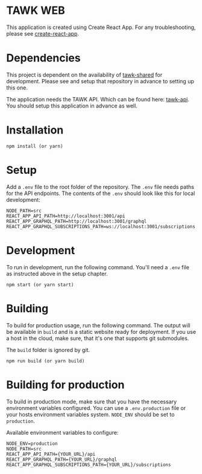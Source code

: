 TAWK WEB
========

This application is created using Create React App. For any troubleshooting, please see [create-react-app](https://github.com/facebook/create-react-app). 

# Dependencies

This project is dependent on the availability of [tawk-shared](https://github.com/henrikhaugboelle/tawk-shared) for development. Please see and setup that repository in advance to setting up this one.

The application needs the TAWK API. Which can be found here: [tawk-api](https://github.com/henrikhaugboelle/tawk-api). You should setup this application in advance as well.

# Installation

```
npm install (or yarn)
```

# Setup

Add a `.env` file to the root folder of the repository. The `.env` file needs paths for the API endpoints. The contents of the `.env` should look like this for local development:

```
NODE_PATH=src
REACT_APP_API_PATH=http://localhost:3001/api
REACT_APP_GRAPHQL_PATH=http://localhost:3001/graphql
REACT_APP_GRAPHQL_SUBSCRIPTIONS_PATH=ws://localhost:3001/subscriptions
```

# Development

To run in development, run the following command. You'll need a `.env` file as instructed above in the setup chapter.

```
npm start (or yarn start)
```

# Building

To build for production usage, run the following command. The output will be available in `build` and is a static website ready for deployment. If you use a host in the cloud, make sure, that it's one that supports git submodules. 

The `build` folder is ignored by git.

```
npm run build (or yarn build)
```

# Building for production

To build in production mode, make sure that you have the necessary environment variables configured. You can use a `.env.production` file or your hosts environment variables system. `NODE_ENV` should be set to `production`.

Available environment variables to configure:

```
NODE_ENV=production
NODE_PATH=src
REACT_APP_API_PATH={YOUR_URL}/api
REACT_APP_GRAPHQL_PATH={YOUR_URL}/graphql
REACT_APP_GRAPHQL_SUBSCRIPTIONS_PATH={YOUR_URL}/subscriptions
```
